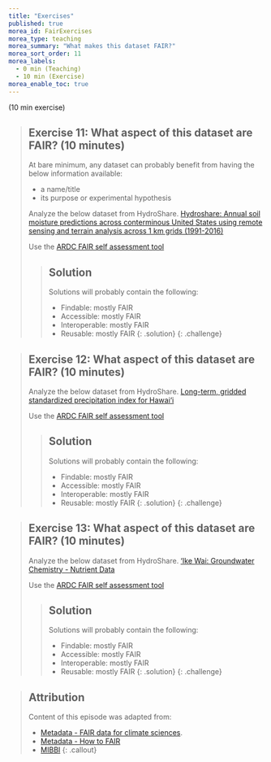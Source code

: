 ```yaml
---
title: "Exercises"
published: true
morea_id: FairExercises
morea_type: teaching
morea_summary: "What makes this dataset FAIR?"
morea_sort_order: 11
morea_labels:
  - 0 min (Teaching)
  - 10 min (Exercise)
morea_enable_toc: true
---
```


(10 min exercise)

> ## Exercise 11: What aspect of this dataset are FAIR? (10 minutes)
>
> At bare minimum, any dataset can probably benefit from having the below information available:
>
> - a name/title
> - its purpose or experimental hypothesis
>
> Analyze the below dataset from HydroShare.
> [Hydroshare: Annual soil moisture predictions across conterminous United States using remote sensing and terrain analysis across 1 km grids (1991-2016)](https://www.hydroshare.org/resource/b8f6eae9d89241cf8b5904033460af61/)
>
> Use the [ARDC FAIR self assessment tool](https://ardc.edu.au/resources/aboutdata/fair-data/fair-self-assessment-tool/)
>
> > ## Solution
> >
> > Solutions will probably contain the following:
> >
> > - Findable: mostly FAIR
> > - Accessible: mostly FAIR
> > - Interoperable: mostly FAIR
> > - Reusable: mostly FAIR
> >   {: .solution}
> >   {: .challenge}

> ## Exercise 12: What aspect of this dataset are FAIR? (10 minutes)
>
> Analyze the below dataset from HydroShare.
> [Long-term, gridded standardized precipitation index for Hawai‘i](http://ikewai.org/data/?dd=3737090897300090390-242ac1110-0001-012)
>
> Use the [ARDC FAIR self assessment tool](https://ardc.edu.au/resources/aboutdata/fair-data/fair-self-assessment-tool/)
>
> > ## Solution
> >
> > Solutions will probably contain the following:
> >
> > - Findable: mostly FAIR
> > - Accessible: mostly FAIR
> > - Interoperable: mostly FAIR
> > - Reusable: mostly FAIR
> >   {: .solution}
> >   {: .challenge}

> ## Exercise 13: What aspect of this dataset are FAIR? (10 minutes)
>
> Analyze the below dataset from HydroShare.
> [‘Ike Wai: Groundwater Chemistry - Nutrient Data](http://ikewai.org/groundwater-chemistry-nutrient-data/)
>
> Use the [ARDC FAIR self assessment tool](https://ardc.edu.au/resources/aboutdata/fair-data/fair-self-assessment-tool/)
>
> > ## Solution
> >
> > Solutions will probably contain the following:
> >
> > - Findable: mostly FAIR
> > - Accessible: mostly FAIR
> > - Interoperable: mostly FAIR
> > - Reusable: mostly FAIR
> >   {: .solution}
> >   {: .challenge}

> ## Attribution
>
> Content of this episode was adapted from:
>
> - [Metadata - FAIR data for climate sciences](https://escience-academy.github.io/Lesson-FAIR-Data-Climate/metadata/index.html).
> - [Metadata - How to FAIR](https://howtofair.dk/how-to-fair/metadata/)
> - [MIBBI](https://fairsharing.org/collection/MIBBI)
>   {: .callout}

